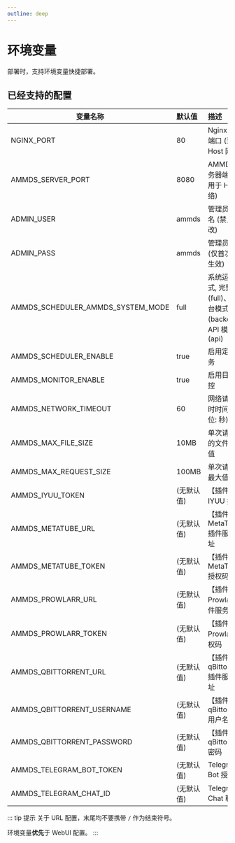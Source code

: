 ```yaml
---
outline: deep
---
```


# 环境变量

部署时，支持环境变量快捷部署。

## 已经支持的配置

| 变量名称                          | 默认值     | 描述                                                             |
| --------------------------------- | :--------- | :--------------------------------------------------------------- |
| NGINX_PORT                        | 80         | Nginx 服务端口 (适用于 Host 网络)                                |
| AMMDS_SERVER_PORT                 | 8080       | AMMDS 服务器端口 (适用于 Host 网络)                              |
| ADMIN_USER                        | ammds      | 管理员用户名 (禁止修改)                                          |
| ADMIN_PASS                        | ammds      | 管理员密码 (仅首次安装生效)                                      |
| AMMDS_SCHEDULER_AMMDS_SYSTEM_MODE | full       | 系统运行模式, 完整模式(full)、纯后台模式(backend)、API 模式(api) |
| AMMDS_SCHEDULER_ENABLE            | true       | 启用定时任务                                                     |
| AMMDS_MONITOR_ENABLE              | true       | 启用目录监控                                                     |
| AMMDS_NETWORK_TIMEOUT             | 60         | 网络请求超时时间 (单位: 秒)                                      |
| AMMDS_MAX_FILE_SIZE               | 10MB       | 单次请求中的文件最大值                                           |
| AMMDS_MAX_REQUEST_SIZE            | 100MB      | 单次请求体最大值                                                 |
| AMMDS_IYUU_TOKEN                  | (无默认值) | 【插件】IYUU 授权码                                              |
| AMMDS_METATUBE_URL                | (无默认值) | 【插件】MetaTube 插件服务地址                                    |
| AMMDS_METATUBE_TOKEN              | (无默认值) | 【插件】MetaTube 授权码                                          |
| AMMDS_PROWLARR_URL                | (无默认值) | 【插件】Prowlarr 插件服务地址                                    |
| AMMDS_PROWLARR_TOKEN              | (无默认值) | 【插件】Prowlarr 授权码                                          |
| AMMDS_QBITTORRENT_URL             | (无默认值) | 【插件】qBittorrent 插件服务地址                                 |
| AMMDS_QBITTORRENT_USERNAME        | (无默认值) | 【插件】qBittorrent 用户名                                       |
| AMMDS_QBITTORRENT_PASSWORD        | (无默认值) | 【插件】qBittorrent 密码                                         |
| AMMDS_TELEGRAM_BOT_TOKEN          | (无默认值) | Telegram Bot 授权码                                              |
| AMMDS_TELEGRAM_CHAT_ID            | (无默认值) | Telegram Chat 聊天 ID                                            |

::: tip 提示
关于 URL 配置，末尾均不要携带 `/` 作为结束符号。

环境变量**优先**于 WebUI 配置。
:::
